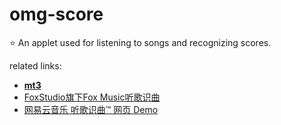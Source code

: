 # omg-score
⭐ An applet used for listening to songs and recognizing scores.

related links:
+ [**mt3**](https://github.com/magenta/mt3)
+ [FoxStudio旗下Fox Music听歌识曲](https://github.com/Foxteek/webmsbpy)
+ [网易云音乐 听歌识曲™ 网页 Demo](https://github.com/mos9527/ncm-afp)
